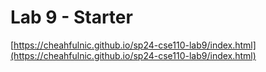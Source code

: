 # Lab 9 - Starter
[https://cheahfulnic.github.io/sp24-cse110-lab9/index.html](https://cheahfulnic.github.io/sp24-cse110-lab9/index.html)

